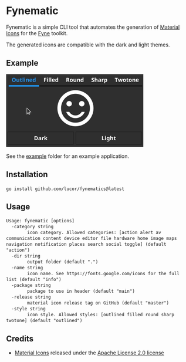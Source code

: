 # Fynematic

Fynematic is a simple CLI tool that automates the generation of [Material Icons](https://fonts.google.com/icons) for the [Fyne](https://fyne.io/) toolkit. 

The generated icons are compatible with the dark and light themes.

## Example

<img alt="example" src="img/example.gif" width="374px" />

See the [example](/example) folder for an example application.

## Installation

```
go install github.com/lucor/fynematics@latest
```

## Usage

```
Usage: fynematic [options]
  -category string
    	icon category. Allowed categories: [action alert av communication content device editor file hardware home image maps navigation notification places search social toggle] (default "action")
  -dir string
    	output folder (default ".")
  -name string
    	icon name. See https://fonts.google.com/icons for the full list (default "info")
  -package string
    	package to use in header (default "main")
  -release string
    	material icon release tag on GitHub (default "master")
  -style string
    	icon style. Allowed styles: [outlined filled round sharp twotone] (default "outlined")
```

## Credits

- [Material Icons](https://github.com/google/material-design-icons) released under the [Apache License 2.0 license](https://github.com/google/material-design-icons/blob/master/LICENSE)
